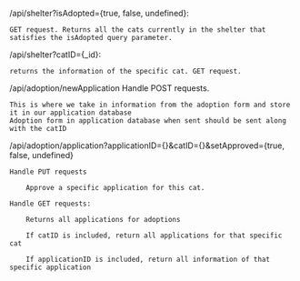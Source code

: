 /api/shelter?isAdopted={true, false, undefined}: 

    GET request. Returns all the cats currently in the shelter that satisfies the isAdopted query parameter.

/api/shelter?catID={_id}: 

    returns the information of the specific cat. GET request.

/api/adoption/newApplication
    Handle POST requests. 
	
	This is where we take in information from the adoption form and store it in our application database
    Adoption form in application database when sent should be sent along with the catID
	
/api/adoption/application?applicationID={}&catID={}&setApproved={true, false, undefined}

    Handle PUT requests
	
        Approve a specific application for this cat.
		
    Handle GET requests:
	
        Returns all applications for adoptions
		
        If catID is included, return all applications for that specific cat
		
        If applicationID is included, return all information of that specific application
